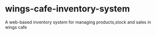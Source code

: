 # wings-cafe-inventory-system
A web-based inventory system for managing products,stock and sales in wings cafe
